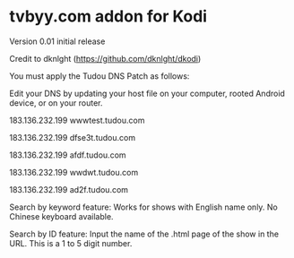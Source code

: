# tvbyy.com addon for Kodi
Version 0.01 initial release 

Credit to dknlght (https://github.com/dknlght/dkodi)

You must apply the Tudou DNS Patch as follows:

Edit your DNS by updating your host file on your computer, rooted Android device, or on your router.

183.136.232.199 wwwtest.tudou.com 

183.136.232.199 dfse3t.tudou.com

183.136.232.199 afdf.tudou.com

183.136.232.199 wwdwt.tudou.com

183.136.232.199 ad2f.tudou.com

Search by keyword feature:
Works for shows with English name only. No Chinese keyboard available.

Search by ID feature:
Input the name of the .html page of the show in the URL. This is a 1 to 5 digit number.
